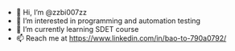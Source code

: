 - 👋 Hi, I’m @zzbi007zz
- 👀 I’m interested in programming and automation testing
- 🌱 I’m currently learning SDET course
- 📫 Reach me at https://www.linkedin.com/in/bao-to-790a0792/

<!---
zzbi007zz/zzbi007zz is a ✨ special ✨ repository because its `README.md` (this file) appears on your GitHub profile.
You can click the Preview link to take a look at your changes.
--->
